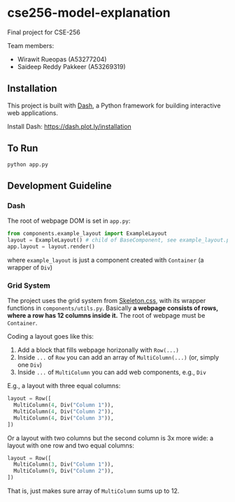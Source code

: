 # cse256-model-explanation
Final project for CSE-256

Team members:
- Wirawit Rueopas (A53277204)
- Saideep Reddy Pakkeer (A53269319)


## Installation
This project is built with [Dash](https://dash.plot.ly), a Python framework for building interactive web applications.

Install Dash:
https://dash.plot.ly/installation

## To Run
`python app.py`

## Development Guideline

### Dash
The root of webpage DOM is set in `app.py`:
```python
from components.example_layout import ExampleLayout
layout = ExampleLayout() # child of BaseComponent, see example_layout.py
app.layout = layout.render()
```
where `example_layout` is just a component created with `Container` (a wrapper of `Div`)

### Grid System
The project uses the grid system from [Skeleton.css](http://getskeleton.com/), with its wrapper functions in `components/utils.py`.  Basically **a webpage consists of rows, where a row has 12 columns inside it.** The root of webpage must be `Container`.

Coding a layout goes like this:
1. Add a block that fills webpage horizonally with `Row(...)`
2. Inside `...` of `Row` you can add an array of `MultiColumn(...)` (or, simply one `Div`)
3. Inside `...` of `MultiColumn` you can add web components, e.g., `Div`

E.g., a layout with three equal columns:
```python
layout = Row([
  MultiColumn(4, Div("Column 1")),
  MultiColumn(4, Div("Column 2")),
  MultiColumn(4, Div("Column 3")),
])
```

Or a layout with two columns but the second column is 3x more wide:
a layout with one row and two equal columns:
```python
layout = Row([
  MultiColumn(3, Div("Column 1")),
  MultiColumn(9, Div("Column 2")),
])
```

That is, just makes sure array of `MultiColumn` sums up to 12.
